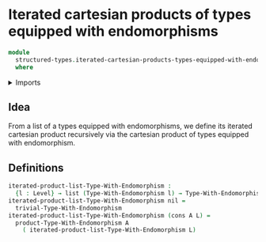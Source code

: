 # Iterated cartesian products of types equipped with endomorphisms

```agda
module
  structured-types.iterated-cartesian-products-types-equipped-with-endomorphisms
  where
```

<details><summary>Imports</summary>

```agda
open import foundation.universe-levels

open import lists.lists

open import structured-types.cartesian-products-types-equipped-with-endomorphisms funext
open import structured-types.types-equipped-with-endomorphisms funext
```

</details>

## Idea

From a list of a types equipped with endomorphisms, we define its iterated
cartesian product recursively via the cartesian product of types equipped with
endomorphism.

## Definitions

```agda
iterated-product-list-Type-With-Endomorphism :
  {l : Level} → list (Type-With-Endomorphism l) → Type-With-Endomorphism l
iterated-product-list-Type-With-Endomorphism nil =
  trivial-Type-With-Endomorphism
iterated-product-list-Type-With-Endomorphism (cons A L) =
  product-Type-With-Endomorphism A
    ( iterated-product-list-Type-With-Endomorphism L)
```
